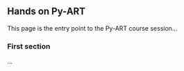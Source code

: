 ## Hands on Py-ART
This page is the entry point to the Py-ART course session...

### First section
...
